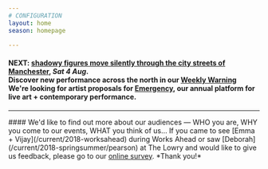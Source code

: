 ```yaml
---
# CONFIGURATION
layout: home
season: homepage

---
```

#### NEXT: [shadowy figures move silently through the city streets of Manchester](/current/2018-springsummer/hazardshadowgirl), *Sat 4 Aug*.<br>Discover new performance across the north in our <a href="http://wordofwarning.posthaven.com" target="_blank">Weekly Warning</a><br>We're looking for artist proposals for [Emergency](/hab/emergency), our annual platform for live art + contemporary performance.            
<hr>               
#### We'd like to find out more about our audiences — WHO you are, WHY you come to our events, WHAT you think of us… If you came to see [Emma + Vijay](/current/2018-worksahead) during Works Ahead or saw [Deborah](/current/2018-springsummer/pearson) at The Lowry and would like to give us feedback, please go to our <a href="http://research.audiencesurveys.org/s.asp?k=152950990710" target="_blank">online survey</a>. *Thank you!*

